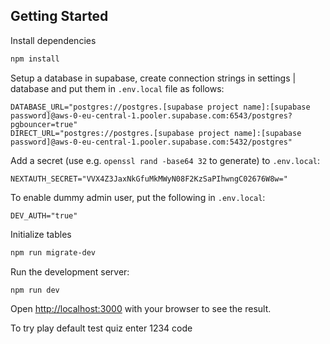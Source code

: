 ## Getting Started

Install dependencies

```bash
npm install
```

Setup a database in supabase, create connection strings in settings | database and put them in `.env.local` file as
follows:

```
DATABASE_URL="postgres://postgres.[supabase project name]:[supabase password]@aws-0-eu-central-1.pooler.supabase.com:6543/postgres?pgbouncer=true"
DIRECT_URL="postgres://postgres.[supabase project name]:[supabase password]@aws-0-eu-central-1.pooler.supabase.com:5432/postgres"
```

Add a secret (use e.g. `openssl rand -base64 32` to generate) to `.env.local`:

```
NEXTAUTH_SECRET="VVX4Z3JaxNkGfuMkMWyN08F2KzSaPIhwngC02676W8w="
```

To enable dummy admin user, put the following in `.env.local`:

```
DEV_AUTH="true"
```

Initialize tables

```bash
npm run migrate-dev
```

Run the development server:

```bash
npm run dev
```

Open [http://localhost:3000](http://localhost:3000) with your browser to see the result.

To try play default test quiz enter 1234 code 
